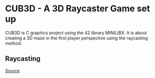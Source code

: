 # CUB3D - A 3D Raycaster Game set up

CUB3D is C graphics project using the 42 library MINILIBX. It is about creating a 3D maze in the first player perspective using the raycasting method.

## Raycasting

[Source](https://en.wikipedia.org/wiki/Ray_casting)



